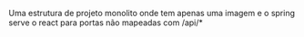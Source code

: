 Uma estrutura de projeto monolito onde tem apenas uma imagem e o spring serve o react para portas não mapeadas com /api/*
